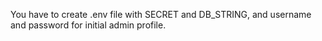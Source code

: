 You have to create .env file with SECRET and DB_STRING, 
and username and password for initial admin profile.